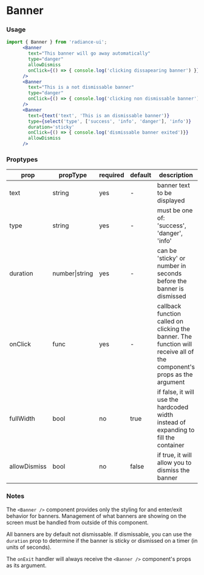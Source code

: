 # Banner
### Usage

```jsx
import { Banner } from 'radiance-ui';
      <Banner
        text="This banner will go away automatically"
        type="danger"
        allowDismiss
        onClick={() => { console.log('clicking dissapearing banner') }}
      />
      <Banner
        text="This is a not dismissable banner"
        type="danger"
        onClick={() => { console.log('clicking non dismissable banner') }}
      />
      <Banner
        text={text('text', 'This is an dismissable banner')}
        type={select('type', ['success', 'info', 'danger'], 'info')}
        duration='sticky'
        onClick={() => { console.log('dismissable banner exited')}}
        allowDismiss
      />
```

<!-- STORY -->

### Proptypes
| prop        | propType           | required | default | description                                                                                                                  |
|-------------|--------------------|----------|---------|------------------------------------------------------------------------------------------------------------------------------|
| text        | string             | yes      | -       | banner text to be displayed                                                                                                  |
| type        | string             | yes      | -       | must be one of: 'success', 'danger', 'info'                                                                                  |
| duration    | number&#124;string | yes      | -       | can be 'sticky' or number in seconds before the banner is dismissed                                                          |
| onClick     | func               | yes      | -       | callback function called on clicking the banner. The function will receive all  of the component's props as the argument     |
| fullWidth   | bool               | no       | true    | if false, it will use the hardcoded width instead of expanding to fill the container                                         |
| allowDismiss| bool               | no       | false   | if true, it will allow you to dismiss the banner                                                                             |

### Notes
The `<Banner />` component provides only the styling for and enter/exit
behavior for banners. Management of what banners are showing on the screen
must be handled from outside of this component.

All banners are by default not dismissable. If dismissable, you can use the
`duration` prop to determine if the banner is sticky or dismissed on a
timer (in units of seconds).

The `onExit` handler will always receive the `<Banner />` component's
props as its argument.
